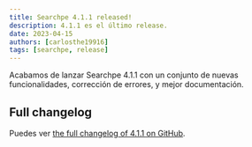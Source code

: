```yaml
---
title: Searchpe 4.1.1 released!
description: 4.1.1 es el último release.
date: 2023-04-15
authors: [carlosthe19916]
tags: [searchpe, release]
---
```


Acabamos de lanzar Searchpe 4.1.1 con un conjunto de nuevas funcionalidades, corrección de errores, y mejor documentación.

## Full changelog

Puedes ver [the full changelog of 4.1.1 on GitHub](https://github.com/project-openubl/searchpe/releases/tag/v4.1.1).